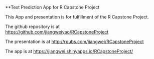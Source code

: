 **Text Prediction App for R Capstone Project

This App and presentation is for fulfillment of the R Capstone Project.

The github repository is at https://github.com/jiangweiyao/RCapstoneProject

The presentation is at http://rpubs.com/jiangwei/RCapstoneProject

The app is at https://jiangwei.shinyapps.io/RCapstoneProject/
